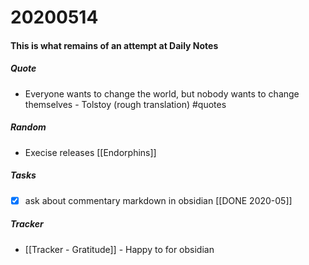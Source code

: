 # 20200514
#### This is what remains of an attempt at Daily Notes
##### Quote
- Everyone wants to change the world, but nobody wants to change themselves - Tolstoy (rough translation) #quotes

##### Random
- Execise releases [[Endorphins]]

##### Tasks
- [x] ask about commentary markdown in obsidian [[DONE 2020-05]]

##### Tracker
- [[Tracker - Gratitude]] - Happy to for obsidian


